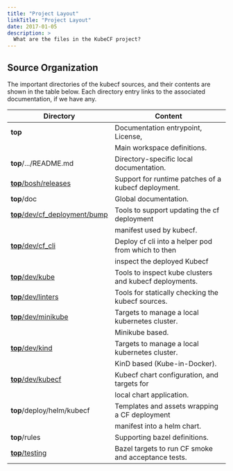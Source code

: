 ```yaml
---
title: "Project Layout"
linkTitle: "Project Layout"
date: 2017-01-05
description: >
  What are the files in the KubeCF project?
---
```


## Source Organization

The important directories of the kubecf sources, and their contents
are shown in the table below. Each directory entry links to the
associated documentation, if we have any.

|Directory                                                              |Content                                                |
|---                                                                    |---                                                    |
|__top__                                                                |Documentation entrypoint, License,                     |
|                                                                       |Main workspace definitions.                            |
|__top__/.../README.md                                                  |Directory-specific local documentation.                |
|[__top__/bosh/releases](../bosh/releases/pre_render_scripts/README.md) |Support for runtime patches of a kubecf deployment.    |
|__top__/doc                                                            |Global documentation.                                  |
|[__top__/dev/cf_deployment/bump](cf_deployment/bump.md)                |Tools to support updating the cf deployment            |
|                                                                       |manifest used by kubecf.                               |
|[__top__/dev/cf_cli](cf_cli.md)                                        |Deploy cf cli into a helper pod from which to then     |
|                                                                       |inspect the deployed Kubecf                            |
|[__top__/dev/kube](inspection.md)                                      |Tools to inspect kube clusters and kubecf deployments. |
|[__top__/dev/linters](linters.md)                                      |Tools for statically checking the kubecf sources.      |
|[__top__/dev/minikube](kube/minikube.md)                               |Targets to manage a local kubernetes cluster.          |
|                                                                       |Minikube based.                                        |
|[__top__/dev/kind](kube/kind.md)                                       |Targets to manage a local kubernetes cluster.          |
|                                                                       |KinD based (Kube-in-Docker).                           |
|[__top__/dev/kubecf](../dev/kubecf/README.md)                          |Kubecf chart configuration, and targets for            |
|                                                                       |local chart application.                               |
|__top__/deploy/helm/kubecf                                             |Templates and assets wrapping a CF deployment          |
|                                                                       |manifest into a helm chart.                            |
|__top__/rules                                                          |Supporting bazel definitions.                          |
|[__top__/testing](tests.md)                                            |Bazel targets to run CF smoke and acceptance tests.    |